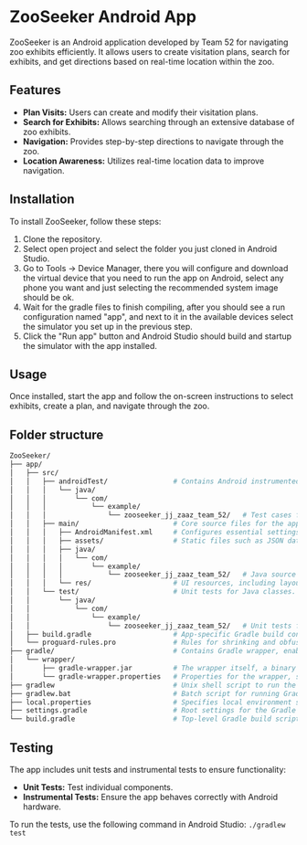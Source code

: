 ﻿# ZooSeeker Android App

ZooSeeker is an Android application developed by Team 52 for navigating zoo exhibits efficiently. It allows users to create visitation plans, search for exhibits, and get directions based on real-time location within the zoo.

## Features

- **Plan Visits:** Users can create and modify their visitation plans.
- **Search for Exhibits:** Allows searching through an extensive database of zoo exhibits.
- **Navigation:** Provides step-by-step directions to navigate through the zoo.
- **Location Awareness:** Utilizes real-time location data to improve navigation.

## Installation

To install ZooSeeker, follow these steps:

1. Clone the repository.
2. Select open project and select the folder you just cloned in Android Studio.
3. Go to Tools -> Device Manager, there you will configure and download the virtual device that you need to run the app on Android, select any phone you want and just selecting the recommended system image should be ok.
4. Wait for the gradle files to finish compiling, after you should see a run configuration named "app", and next to it in the available devices select the simulator you set up in the previous step.
5. Click the "Run app" button and Android Studio should build and startup the simulator with the app installed.

## Usage

Once installed, start the app and follow the on-screen instructions to select exhibits, create a plan, and navigate through the zoo.

## Folder structure

```bash
ZooSeeker/
├── app/
│   ├── src/
│   │   ├── androidTest/                # Contains Android instrumented tests.
│   │   │   └── java/
│   │   │       └── com/
│   │   │           └── example/
│   │   │               └── zooseeker_jj_zaaz_team_52/   # Test cases for the ZooSeeker app functionalities.
│   │   ├── main/                       # Core source files for the app.
│   │   │   ├── AndroidManifest.xml     # Configures essential settings and permissions for the app.
│   │   │   ├── assets/                 # Static files such as JSON data for the zoo layouts and exhibits.
│   │   │   ├── java/
│   │   │   │   └── com/
│   │   │   │       └── example/
│   │   │   │           └── zooseeker_jj_zaaz_team_52/   # Java source files for main app functionalities.
│   │   │   └── res/                    # UI resources, including layouts, strings, and images for different screen densities.
│   │   └── test/                       # Unit tests for Java classes.
│   │       └── java/
│   │           └── com/
│   │               └── example/
│   │                   └── zooseeker_jj_zaaz_team_52/   # Unit tests for non-UI components.
│   ├── build.gradle                    # App-specific Gradle build configuration.
│   └── proguard-rules.pro              # Rules for shrinking and obfuscation of the code.
├── gradle/                             # Contains Gradle wrapper, enabling consistent build environments.
│   └── wrapper/
│       ├── gradle-wrapper.jar          # The wrapper itself, a binary JAR file.
│       └── gradle-wrapper.properties   # Properties for the wrapper, specifying Gradle distribution.
├── gradlew                             # Unix shell script to run the Gradle task.
├── gradlew.bat                         # Batch script for running Gradle task on Windows.
├── local.properties                    # Specifies local environment settings, typically SDK paths.
├── settings.gradle                     # Root settings for the Gradle build system.
└── build.gradle                        # Top-level Gradle build script, typically for defining plugins and versions.
```

## Testing

The app includes unit tests and instrumental tests to ensure functionality:

- **Unit Tests:** Test individual components.
- **Instrumental Tests:** Ensure the app behaves correctly with Android hardware.

To run the tests, use the following command in Android Studio:
`./gradlew test`

